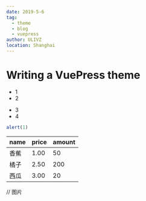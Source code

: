```yaml
---
date: 2019-5-6
tag: 
  - theme
  - blog
  - vuepress
author: ULIVZ
location: Shanghai  
---
```


# Writing a VuePress theme

- 1
- 2
* 3
* 4

``` javascript
alert(1)
```

name | price | amount
----- | ----- | -----
香蕉 | 1.00 | 50
橘子 | 2.50 | 200
西瓜 | 3.00 | 20

// 图片
![]()